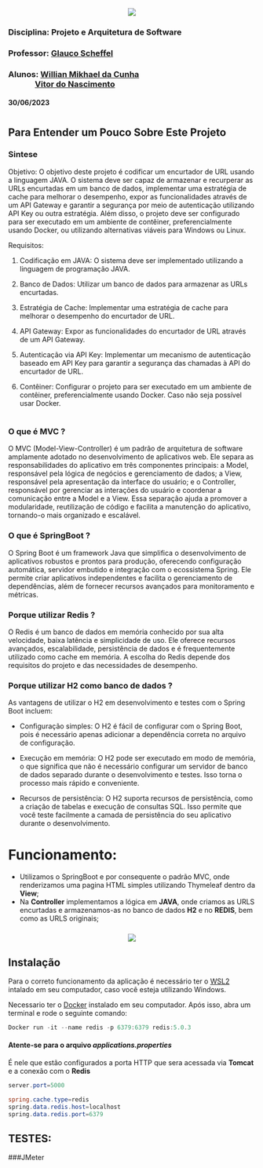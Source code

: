 <div align="center">
 <img src="https://user-images.githubusercontent.com/111321384/225424307-c1475755-8810-4fd3-aa1f-64c7f67c6f65.png" />
 </div>

### Disciplina: Projeto e Arquitetura de Software
### Professor: [Glauco Scheffel](https://www.linkedin.com/in/glaucoscheffel/)


### Alunos: [Willian Mikhael da Cunha](https://www.linkedin.com/in/willianmikhael/) <br>&nbsp;&nbsp;&nbsp;&nbsp;&nbsp;&nbsp;&nbsp;&nbsp;&nbsp;&nbsp;&nbsp;&nbsp;&nbsp;&nbsp;[Vitor do Nascimento](https://www.linkedin.com/in/vitor-nascimento-126b73253)
  



#### 30/06/2023

#

## Para Entender um Pouco Sobre Este Projeto

### Sintese

<div>
Objetivo:
O objetivo deste projeto é codificar um encurtador de URL usando a linguagem JAVA. 
O sistema deve ser capaz de armazenar e recurperar as URLs encurtadas em um banco de dados,
implementar uma estratégia de cache para melhorar o desempenho, 
expor as funcionalidades através de um API Gateway e garantir a segurança por meio de autenticação utilizando API Key ou outra estratégia. 
Além disso, o projeto deve ser configurado para ser executado em um ambiente de contêiner, preferencialmente usando Docker, ou utilizando alternativas viáveis para Windows ou Linux.

Requisitos:

1. Codificação em JAVA: O sistema deve ser implementado utilizando a linguagem de programação JAVA.

2. Banco de Dados: Utilizar um banco de dados para armazenar as URLs encurtadas.

3. Estratégia de Cache: Implementar uma estratégia de cache para melhorar o desempenho do encurtador de URL.

4. API Gateway: Expor as funcionalidades do encurtador de URL através de um API Gateway.

5. Autenticação via API Key: Implementar um mecanismo de autenticação baseado em API Key para garantir a segurança das chamadas à API do encurtador de URL.

6. Contêiner: Configurar o projeto para ser executado em um ambiente de contêiner, preferencialmente usando Docker. Caso não seja possível usar Docker.

</div>

#

### O que é MVC ?

O MVC (Model-View-Controller) é um padrão de arquitetura de software amplamente adotado no desenvolvimento de aplicativos web. Ele separa as responsabilidades do aplicativo em três componentes principais: a Model, responsável pela lógica de negócios e gerenciamento de dados; a View, responsável pela apresentação da interface do usuário; e o Controller, responsável por gerenciar as interações do usuário e coordenar a comunicação entre a Model e a View. Essa separação ajuda a promover a modularidade, reutilização de código e facilita a manutenção do aplicativo, tornando-o mais organizado e escalável.

### O que é SpringBoot ?

O Spring Boot é um framework Java que simplifica o desenvolvimento de aplicativos robustos e prontos para produção, oferecendo configuração automática, servidor embutido e integração com o ecossistema Spring. Ele permite criar aplicativos independentes e facilita o gerenciamento de dependências, além de fornecer recursos avançados para monitoramento e métricas.

### Porque utilizar Redis ?

O Redis é um banco de dados em memória conhecido por sua alta velocidade, baixa latência e simplicidade de uso. Ele oferece recursos avançados, escalabilidade, persistência de dados e é frequentemente utilizado como cache em memória. A escolha do Redis depende dos requisitos do projeto e das necessidades de desempenho.

### 

### Porque utilizar H2 como banco de dados ?

As vantagens de utilizar o H2 em desenvolvimento e testes com o Spring Boot incluem:

- Configuração simples: O H2 é fácil de configurar com o Spring Boot, pois é necessário apenas adicionar a dependência correta no arquivo de configuração.

- Execução em memória: O H2 pode ser executado em modo de memória, o que significa que não é necessário configurar um servidor de banco de dados separado durante o desenvolvimento e testes. Isso torna o processo mais rápido e conveniente.

- Recursos de persistência: O H2 suporta recursos de persistência, como a criação de tabelas e execução de consultas SQL. Isso permite que você teste facilmente a camada de persistência do seu aplicativo durante o desenvolvimento.

#

# Funcionamento:

- Utilizamos o SpringBoot e por consequente o padrão MVC, onde renderizamos uma pagina HTML simples utilizando Thymeleaf dentro da **View**;
- Na **Controller** implementamos a lógica em **JAVA**, onde criamos as URLS encurtadas e armazenamos-as no banco de dados **H2** e no **REDIS**, bem como as URLS originais;


### 
<div align="center">
 <img src="https://github.com/willianmikhael/ShortURL_CatolicaSC/assets/111321384/103617a4-0b67-4a6f-a207-1075ee989f39.png" />
 </div>
 
 ## Instalação

Para o correto funcionamento da aplicação é necessário ter o [WSL2](https://learn.microsoft.com/pt-br/windows/wsl/install) intalado em seu computador, caso você esteja utilizando Windows.

Necessario ter o [Docker](https://www.docker.com/) instalado em seu computador.
Após isso, abra um terminal e  rode o seguinte comando:
 
 ```powershell
 Docker run -it --name redis -p 6379:6379 redis:5.0.3
 ```
 
 #### Atente-se para o arquivo *applications.properties*
 É nele que estão configurados a porta HTTP que sera acessada via **Tomcat** e a conexão com o **Redis**
 
 ```powershell
 server.port=5000

spring.cache.type=redis
spring.data.redis.host=localhost
spring.data.redis.port=6379
```

## TESTES:

###JMeter
